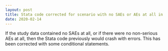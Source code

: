 ```yaml
---
layout: post
title: Stata code corrected for scenario with no SAEs or AEs at all in a study.
date: 2020-02-14
---
```


If the study data contained no SAEs at all, or if there were no non-serious AEs at all,
then the Stata code previously would crash with errors. This has been corrected with
some conditional statements.
